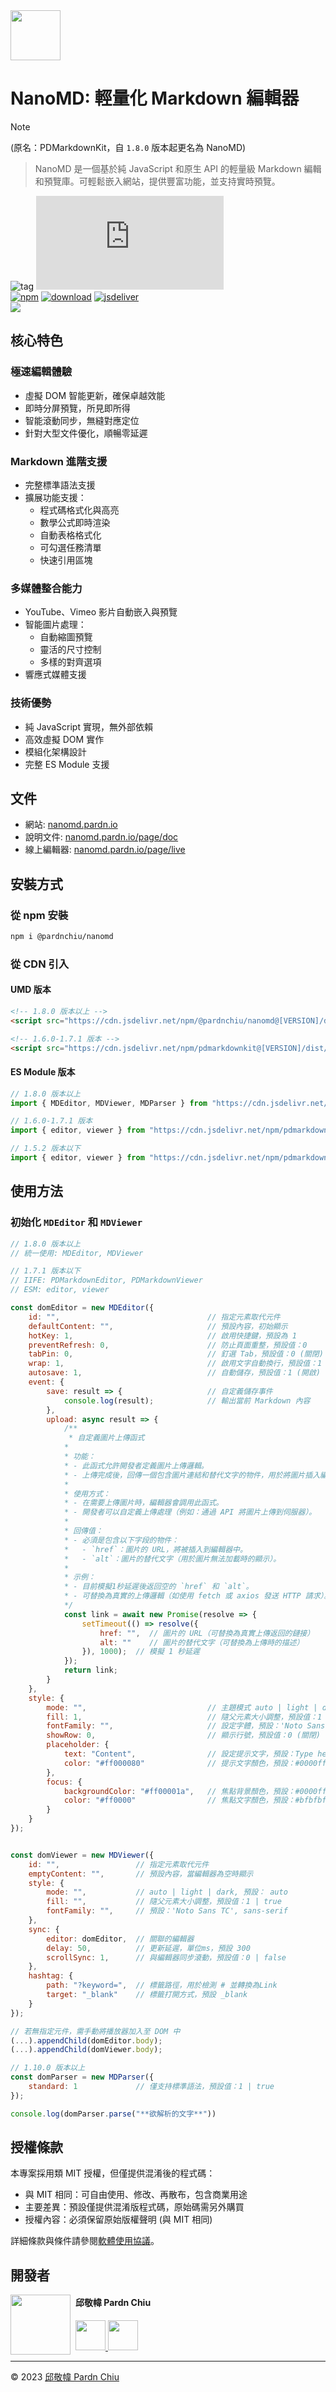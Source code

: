 <img src="https://nanomd.pardn.io/static/image/logo.png" width=80>

# NanoMD: 輕量化 Markdown 編輯器

> [!NOTE]
> (原名：PDMarkdownKit，自 `1.8.0` 版本起更名為 NanoMD)

> NanoMD 是一個基於純 JavaScript 和原生 API 的輕量級 Markdown 編輯和預覽庫。可輕鬆嵌入網站，提供豐富功能，並支持實時預覽。

![tag](https://img.shields.io/badge/tag-JavaScript%20Library-bb4444) 
![size](https://img.shields.io/github/size/pardnchiu/NanoMD/dist%2FNanoMD.js)<br>
[![npm](https://img.shields.io/npm/v/@pardnchiu/nanomd)](https://www.npmjs.com/package/@pardnchiu/nanomd)
[![download](https://img.shields.io/npm/dm/@pardnchiu/nanomd)](https://www.npmjs.com/package/@pardnchiu/nanomd)
[![jsdeliver](https://img.shields.io/jsdelivr/npm/hm/@pardnchiu/nanomd)](https://www.jsdelivr.com/package/npm/@pardnchiu/nanomd)<br>
[![](https://img.shields.io/badge/read-English%20Version-ffffff)](https://github.com/pardnchiu/NanoMD/blob/main/README.md)

## 核心特色

### 極速編輯體驗
- 虛擬 DOM 智能更新，確保卓越效能
- 即時分屏預覽，所見即所得
- 智能滾動同步，無縫對應定位
- 針對大型文件優化，順暢零延遲

### Markdown 進階支援
- 完整標準語法支援
- 擴展功能支援：
    - 程式碼格式化與高亮
    - 數學公式即時渲染
    - 自動表格格式化
    - 可勾選任務清單
    - 快速引用區塊

### 多媒體整合能力
- YouTube、Vimeo 影片自動嵌入與預覽
- 智能圖片處理：
    - 自動縮圖預覽
    - 靈活的尺寸控制
    - 多樣的對齊選項
- 響應式媒體支援

### 技術優勢
- 純 JavaScript 實現，無外部依賴
- 高效虛擬 DOM 實作
- 模組化架構設計
- 完整 ES Module 支援

## 文件

- 網站: [nanomd.pardn.io](https://nanomd.pardn.io)
- 說明文件: [nanomd.pardn.io/page/doc](https://nanomd.pardn.io/page/doc.html)
- 線上編輯器: [nanomd.pardn.io/page/live](https://nanomd.pardn.io/page/live.html)

## 安裝方式

### 從 npm 安裝
```bash
npm i @pardnchiu/nanomd
```

### 從 CDN 引入

#### UMD 版本
```html
<!-- 1.8.0 版本以上 -->
<script src="https://cdn.jsdelivr.net/npm/@pardnchiu/nanomd@[VERSION]/dist/NanoMD.js"></script>

<!-- 1.6.0-1.7.1 版本 -->
<script src="https://cdn.jsdelivr.net/npm/pdmarkdownkit@[VERSION]/dist/PDMarkdownKit.js"></script>
```

#### ES Module 版本
```javascript
// 1.8.0 版本以上
import { MDEditor, MDViewer, MDParser } from "https://cdn.jsdelivr.net/npm/@pardnchiu/nanomd@[VERSION]/dist/NanoMD.esm.js";

// 1.6.0-1.7.1 版本
import { editor, viewer } from "https://cdn.jsdelivr.net/npm/pdmarkdownkit@[VERSION]/dist/PDMarkdownKit.module.js";

// 1.5.2 版本以下
import { editor, viewer } from "https://cdn.jsdelivr.net/npm/pdmarkdownkit@[VERSION]/dist/PDMarkdownKit.js";
```

## 使用方法

### 初始化 `MDEditor` 和 `MDViewer`
```Javascript
// 1.8.0 版本以上
// 統一使用: MDEditor, MDViewer

// 1.7.1 版本以下
// IIFE: PDMarkdownEditor, PDMarkdownViewer
// ESM: editor, viewer

const domEditor = new MDEditor({
    id: "",                                 // 指定元素取代元件
    defaultContent: "",                     // 預設內容，初始顯示
    hotKey: 1,                              // 啟用快捷鍵，預設為 1
    preventRefresh: 0,                      // 防止頁面重整，預設值：0
    tabPin: 0,                              // 釘選 Tab，預設值：0 (關閉)
    wrap: 1,                                // 啟用文字自動換行，預設值：1 (開啟)
    autosave: 1,                            // 自動儲存，預設值：1 (開啟)
    event: {
        save: result => {                   // 自定義儲存事件
            console.log(result);            // 輸出當前 Markdown 內容
        },
        upload: async result => {
            /**
             * 自定義圖片上傳函式
            *
            * 功能：
            * - 此函式允許開發者定義圖片上傳邏輯。
            * - 上傳完成後，回傳一個包含圖片連結和替代文字的物件，用於將圖片插入編輯器。
            *
            * 使用方式：
            * - 在需要上傳圖片時，編輯器會調用此函式。
            * - 開發者可以自定義上傳處理（例如：通過 API 將圖片上傳到伺服器）。
            *
            * 回傳值：
            * - 必須是包含以下字段的物件：
            *   - `href`：圖片的 URL，將被插入到編輯器中。
            *   - `alt`：圖片的替代文字（用於圖片無法加載時的顯示）。
            *
            * 示例：
            * - 目前模擬1秒延遲後返回空的 `href` 和 `alt`。
            * - 可替換為真實的上傳邏輯（如使用 fetch 或 axios 發送 HTTP 請求）。
            */
            const link = await new Promise(resolve => {
                setTimeout(() => resolve({
                    href: "",  // 圖片的 URL（可替換為真實上傳返回的鏈接）
                    alt: ""    // 圖片的替代文字（可替換為上傳時的描述）
                }), 1000);  // 模擬 1 秒延遲
            });
            return link;
        }
    },
    style: {
        mode: "",                           // 主題模式 auto | light | dark，預設值： auto
        fill: 1,                            // 隨父元素大小調整，預設值：1 (開啟)
        fontFamily: "",                     // 設定字體，預設：'Noto Sans TC', sans-serif
        showRow: 0,                         // 顯示行號，預設值：0 (關閉)
        placeholder: {
            text: "Content",                // 設定提示文字，預設：Type here ...
            color: "#ff000080"              // 提示文字顏色，預設：#0000ff1a
        },
        focus: {
            backgroundColor: "#ff00001a",   // 焦點背景顏色，預設：#0000ffff
            color: "#ff0000"                // 焦點文字顏色，預設：#bfbfbf
        }
    }
});


const domViewer = new MDViewer({
    id: "",                 // 指定元素取代元件
    emptyContent: "",       // 預設內容，當編輯器為空時顯示
    style: {
        mode: "",           // auto | light | dark, 預設： auto
        fill: "",           // 隨父元素大小調整，預設值：1 | true
        fontFamily: "",     // 預設：'Noto Sans TC', sans-serif
    },
    sync: {
        editor: domEditor,  // 關聯的編輯器
        delay: 50,          // 更新延遲，單位ms，預設 300
        scrollSync: 1,      // 與編輯器同步滾動，預設值：0 | false
    },
    hashtag: {
        path: "?keyword=",  // 標籤路徑，用於檢測 # 並轉換為Link
        target: "_blank"    // 標籤打開方式，預設 _blank
    }
});

// 若無指定元件，需手動將播放器加入至 DOM 中
(...).appendChild(domEditor.body);
(...).appendChild(domViewer.body);

// 1.10.0 版本以上
const domParser = new MDParser({
    standard: 1             // 僅支持標準語法，預設值：1 | true
});

console.log(domParser.parse("**欲解析的文字**"))
```

## 授權條款

本專案採用類 MIT 授權，但僅提供混淆後的程式碼：
- 與 MIT 相同：可自由使用、修改、再散布，包含商業用途
- 主要差異：預設僅提供混淆版程式碼，原始碼需另外購買
- 授權內容：必須保留原始版權聲明 (與 MIT 相同)

詳細條款與條件請參閱[軟體使用協議](https://github.com/pardnchiu/NanoMD/blob/main/LICENSE)。

## 開發者

<img src="https://avatars.githubusercontent.com/u/25631760" align="left" width="96" height="96" style="margin-right: 0.5rem;">

<h4 style="padding-top: 0">邱敬幃 Pardn Chiu</h4>

<a href="mailto:dev@pardn.io" target="_blank">
    <img src="https://pardn.io/image/email.svg" width="48" height="48">
</a> <a href="https://linkedin.com/in/pardnchiu" target="_blank">
    <img src="https://pardn.io/image/linkedin.svg" width="48" height="48">
</a>

***

©️ 2023 [邱敬幃 Pardn Chiu](https://pardn.io)

